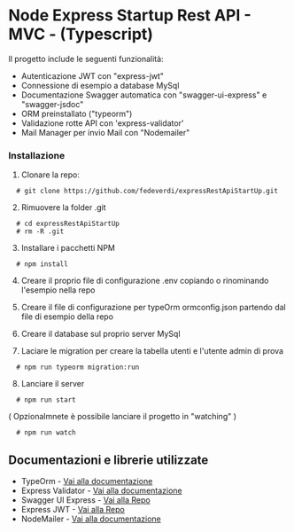 # Node Express Startup Rest API - MVC - (Typescript)

Il progetto include le seguenti funzionalità:

* Autenticazione JWT con "express-jwt"
* Connessione di esempio a database MySql
* Documentazione Swagger automatica con "swagger-ui-express" e "swagger-jsdoc"
* ORM preinstallato ("typeorm")
* Validazione rotte API con 'express-validator'
* Mail Manager per invio Mail con "Nodemailer"

### Installazione

1. Clonare la repo:

```
  # git clone https://github.com/fedeverdi/expressRestApiStartUp.git
```

2. Rimuovere la folder .git

```
  # cd expressRestApiStartUp
  # rm -R .git
```

3. Installare i pacchetti NPM

```
  # npm install
```

4. Creare il proprio file di configurazione .env copiando o rinominando l'esempio nella repo
5. Creare il file di configurazione per typeOrm ormconfig.json partendo dal file di esempio della repo

6. Creare il database sul proprio server MySql

7. Laciare le migration per creare la tabella utenti e l'utente admin di prova

```
  # npm run typeorm migration:run    
```

8. Lanciare il server

```
  # npm run start
```
( Opzionalmnete è possibile lanciare il progetto in "watching" )

```
  # npm run watch
```


## Documentazioni e librerie utilizzate

* TypeOrm - [Vai alla documentazione](https://typeorm.io/#/)
* Express Validator - [Vai alla documentazione](https://express-validator.github.io/docs/index.html)
* Swagger UI Express - [Vai alla Repo](https://github.com/scottie1984/swagger-ui-express)
* Express JWT - [Vai alla Repo](https://github.com/auth0/express-jwt)
* NodeMailer - [Vai alla documentazione](https://nodemailer.com/about/)
